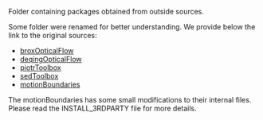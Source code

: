 Folder containing packages obtained from outside sources.

Some folder were renamed for better understanding. We provide below the link to the original sources:

- [broxOpticalFlow](http://lmb.informatik.uni-freiburg.de/resources/binaries/pami2010Matlab.zip)
- [deqingOpticalFlow](http://cs.brown.edu/people/dqsun/code/cvpr10_flow_code.zip)
- [piotrToolbox](https://github.com/pdollar/toolbox)
- [sedToolbox](https://github.com/pdollar/edges)
- [motionBoundaries](http://pascal.inrialpes.fr/data2/motionboundaries/MotionBoundariesCode_v1.0.tar.gz)

The motionBoundaries has some small modifications to their internal files.
Please read the INSTALL_3RDPARTY file for more details.
